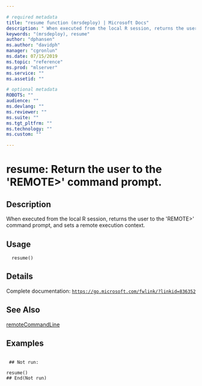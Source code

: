 ```yaml
--- 

# required metadata 
title: "resume function (mrsdeploy) | Microsoft Docs" 
description: " When executed from the local R session, returns the user to the 'REMOTE>' command prompt, and sets a remote execution context. " 
keywords: "(mrsdeploy), resume" 
author: "dphansen"
ms.author: "davidph" 
manager: "cgronlun" 
ms.date: 07/15/2019
ms.topic: "reference" 
ms.prod: "mlserver"  
ms.service: "" 
ms.assetid: "" 

# optional metadata 
ROBOTS: "" 
audience: "" 
ms.devlang: "" 
ms.reviewer: "" 
ms.suite: "" 
ms.tgt_pltfrm: "" 
ms.technology: "" 
ms.custom: "" 

--- 
```





 # resume: Return the user to the 'REMOTE>' command prompt. 
 ## Description

When executed from the local R session, returns the user to the 'REMOTE>' command
prompt, and sets a remote execution context.


 ## Usage

```   
  resume()

```

 ## Details

Complete documentation: [`https://go.microsoft.com/fwlink/?linkid=836352`](https://go.microsoft.com/fwlink/?linkid=836352)



 ## See Also

[remoteCommandLine](remoteCommandLine.md)

 ## Examples

 ```

  ## Not run:

resume()
 ## End(Not run) 
```

